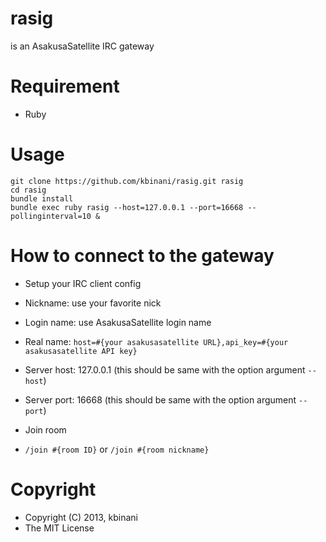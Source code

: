 # rasig

is an AsakusaSatellite IRC gateway

# Requirement

* Ruby

# Usage

```
git clone https://github.com/kbinani/rasig.git rasig
cd rasig
bundle install
bundle exec ruby rasig --host=127.0.0.1 --port=16668 --pollinginterval=10 &
```

# How to connect to the gateway

* Setup your IRC client config
 * Nickname: use your favorite nick
 * Login name: use AsakusaSatellite login name
 * Real name: ```host=#{your asakusasatellite URL},api_key=#{your asakusasatellite API key}```
 * Server host: 127.0.0.1 (this should be same with the option argument ```--host```)
 * Server port: 16668 (this should be same with the option argument ```--port```)

* Join room
 * ```/join #{room ID}``` or ```/join #{room nickname}```

# Copyright

* Copyright (C) 2013, kbinani
* The MIT License